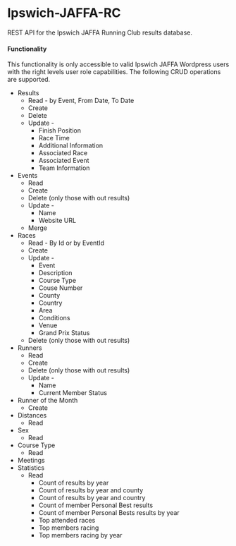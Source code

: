 # Ipswich-JAFFA-RC

REST API for the Ipswich JAFFA Running Club results database.

#### Functionality
This functionality is only accessible to valid Ipswich JAFFA Wordpress users with the right levels user role capabilities. The following CRUD operations are supported.

  * Results
    * Read - by Event, From Date, To Date
    * Create
    * Delete
	* Update -
	  * Finish Position
	  * Race Time
	  * Additional Information
	  * Associated Race	
	  * Associated Event
	  * Team Information
  * Events
    * Read
    * Create
    * Delete (only those with out results)
	* Update -
	  * Name
	  * Website URL	  
	* Merge
  * Races
    * Read - By Id or by EventId
    * Create
    * Update - 
    	* Event
    	* Description 
    	* Course Type
    	* Couse Number
    	* County
    	* Country
    	* Area
    	* Conditions
    	* Venue
    	* Grand Prix Status
    * Delete (only those with out results)
  * Runners
    * Read
    * Create
    * Delete (only those with out results)
    * Update -
    	* Name
		* Current Member Status  	
  * Runner of the Month   
    * Create 
  * Distances
    * Read 
  * Sex
    * Read 
  * Course Type
    * Read 
  * Meetings
  * Statistics
    * Read
      * Count of results by year
      * Count of results by year and county
      * Count of results by year and country
	  * Count of member Personal Best results
	  * Count of member Personal Bests results by year
	  * Top attended races
	  * Top members racing
	  * Top members racing by year
